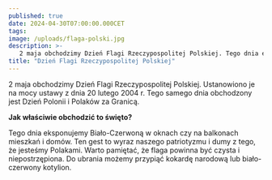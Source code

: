 ```yaml
---
published: true
date: 2024-04-30T07:00:00.000CET
tags:
image: /uploads/flaga-polski.jpg
description: >-
   2 maja obchodzimy Dzień Flagi Rzeczypospolitej Polskiej. Tego dnia eksponujemy Biało-Czerwoną. Ten gest to wyraz naszego patriotyzmu i dumy z tego, że jesteśmy Polakami.
title: "Dzień Flagi Rzeczypospolitej Polskiej"
---
```


2 maja obchodzimy Dzień Flagi Rzeczypospolitej Polskiej. Ustanowiono je na mocy ustawy z dnia 20 lutego 2004 r. Tego samego dnia obchodzony jest Dzień Polonii i Polaków za Granicą. 

**Jak właściwie obchodzić to święto?**

Tego dnia eksponujemy Biało-Czerwoną w oknach czy na balkonach mieszkań i domów. Ten gest to wyraz naszego patriotyzmu i dumy z tego, że jesteśmy Polakami. Warto pamiętać, że flaga powinna być czysta i niepostrzępiona. Do ubrania możemy przypiąć kokardę narodową lub biało-czerwony kotylion. 


